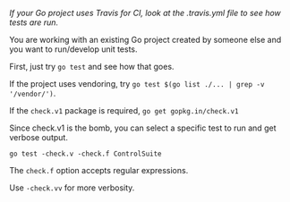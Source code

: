 _If your Go project uses Travis for CI, look at the .travis.yml file to see how tests are run._

You are working with an existing Go project created by someone else and you want to run/develop unit tests.

First, just try `go test` and see how that goes.

If the project uses vendoring, try `go test $(go list ./... | grep -v '/vendor/')`.

If the `check.v1` package is required, `go get gopkg.in/check.v1`

Since check.v1 is the bomb, you can select a specific test to run and get verbose output.

```
go test -check.v -check.f ControlSuite
```

The `check.f` option accepts regular expressions.

Use `-check.vv` for more verbosity.
